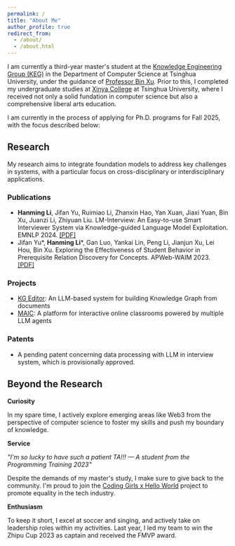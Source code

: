 ```yaml
---
permalink: /
title: "About Me"
author_profile: true
redirect_from: 
  - /about/
  - /about.html
---
```


I am currently a third-year master's student at the [Knowledge Engineering Group (KEG)](https://keg.cs.tsinghua.edu.cn/) in the Department of Computer Science at Tsinghua University, under the guidance of [Professor Bin Xu](https://scholar.google.com/citations?hl=en&user=eV_MEVYAAAAJ). Prior to this, I completed my undergraduate studies at [Xinya College](https://www.xyc.tsinghua.edu.cn/en/) at Tsinghua University, where I received not only a solid fundation in computer science but also a comprehensive liberal arts education.

I am currently in the process of applying for Ph.D. programs for Fall 2025, with the focus described below:

Research
------
My research aims to integrate foundation models to address key challenges in systems, with a particular focus on cross-disciplinary or interdisciplinary applications.

### Publications
- **Hanming Li**, Jifan Yu, Ruimiao Li, Zhanxin Hao, Yan Xuan, Jiaxi Yuan, Bin Xu, Juanzi Li, Zhiyuan Liu. LM-Interview: An Easy-to-use Smart Interviewer System via Knowledge-guided Language Model Exploitation. EMNLP 2024. [[PDF]](https://aclanthology.org/2024.emnlp-demo.52.pdf)
- Jifan Yu\*, **Hanming Li**\*, Gan Luo, Yankai Lin, Peng Li, Jianjun Xu, Lei Hou, Bin Xu. Exploring the Effectiveness of Student Behavior in Prerequisite Relation Discovery for Concepts. APWeb-WAIM 2023. [[PDF]](https://link.springer.com/chapter/10.1007/978-981-97-2421-5_24)

### Projects
- [KG Editor](https://www.kgeditor.cn/): An LLM-based system for building Knowledge Graph from documents
- [MAIC](https://project.maic.chat/): A platform for interactive online classrooms powered by multiple LLM agents

### Patents
- A pending patent concerning data processing with LLM in interview system, which is provisionally approved.

Beyond the Research
------

**Curiosity**

In my spare time, I actively explore emerging areas like Web3 from the perspective of computer science to foster my skills and push my boundary of knowledge.

**Service**

*"I'm so lucky to have such a patient TA!!! — A student from the Programming Training 2023"*

Despite the demands of my master's study, I make sure to give back to the community. I'm proud to join the [Coding Girls x Hello World](https://codinggirls.cn/en/) project to promote equality in the tech industry.

**Enthusiasm**


To keep it short, I excel at soccer and singing, and actively take on leadership roles within my activities. Last year, I led my team to win the Zhipu Cup 2023 as captain and received the FMVP award.
